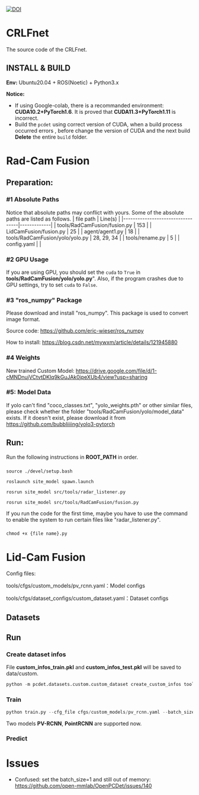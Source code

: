[![DOI](https://zenodo.org/badge/477069057.svg)](https://zenodo.org/badge/latestdoi/477069057)
# CRLFnet
The source code of the CRLFnet.

## INSTALL & BUILD

**Env:** Ubuntu20.04 + ROS(Noetic) + Python3.x

**Notice:** 
- If using Google-colab, there is a recommanded environment: **CUDA10.2+PyTorch1.6**. It is proved that **CUDA11.3+PyTorch1.11** is incorrect.
- Build the `pcdet` using correct version of CUDA, when a build process occurred errors , before change the version of CUDA and the next build **Delete** the entire `build` folder.

# Rad-Cam Fusion
## Preparation:

### #1 Absolute Paths
Notice that absolute paths may conflict with yours. Some of the absolute paths are listed as follows.
 | file path                        | Line(s)     |
 |----------------------------------|-------------|
 | tools/RadCamFusion/fusion.py     | 153         |
 | LidCamFusion/fusion.py           | 25          |
 | agent/agent1.py                  | 18          |
 | tools/RadCamFusion/yolo/yolo.py  | 28, 29, 34  |
 | tools/rename.py                  | 5           |
 | config.yaml                      |             |

### #2 GPU Usage
If you are using GPU, you should set the `cuda` to `True` in **tools/RadCamFusion/yolo/yolo.py**". Also, if the program crashes due to GPU settings, try to set `cuda` to `False`.

### #3 "ros_numpy" Package
Please download and install "ros_numpy". This package is used to convert image format.

Source code:    https://github.com/eric-wieser/ros_numpy

How to install: https://blog.csdn.net/mywxm/article/details/121945880

### #4 Weights
New trained Custom Model: https://drive.google.com/file/d/1-cMNDnujVCtvtDKlq9kGuJAk0jpeXUb4/view?usp=sharing

### #5: Model Data
If yolo can't find "coco_classes.txt", "yolo_weights.pth" or other similar files, please check whether the folder "tools/RadCamFusion/yolo/model_data" exists. If it doesn't exist, please download it from https://github.com/bubbliiiing/yolo3-pytorch

## Run:
Run the following instructions in **ROOT_PATH** in order. 
###
    source ./devel/setup.bash
    
    roslaunch site_model spawn.launch

    rosrun site_model src/tools/radar_listener.py

    rosrun site_model src/tools/RadCamFusion/fusion.py

If you run the code for the first time, maybe you have to use the command to enable the system to run certain files like "radar_listener.py".
###
    chmod +x {file name}.py

# Lid-Cam Fusion
Config files:

tools/cfgs/custom_models/pv_rcnn.yaml：Model configs

tools/cfgs/dataset_configs/custom_dataset.yaml：Dataset configs

## Datasets

## Run
### Create dataset infos
File **custom_infos_train.pkl** and **custom_infos_test.pkl** will be saved to data/custom.
```python
python -m pcdet.datasets.custom.custom_dataset create_custom_infos tools/cfgs/dataset_configs/custom_dataset.yaml
```
### Train
```python
python train.py --cfg_file cfgs/custom_models/pv_rcnn.yaml --batch_size 1 --workers 1 --epochs 10
```
Two models **PV-RCNN**, **PointRCNN** are supported now.

### Predict


# Issues
- Confused: set the batch_size=1 and still out of memory: https://github.com/open-mmlab/OpenPCDet/issues/140